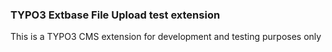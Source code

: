 ### TYPO3 Extbase File Upload test extension

This is a TYPO3 CMS extension for development and testing purposes only
